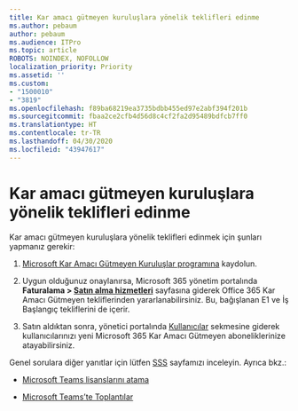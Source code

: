 ```yaml
---
title: Kar amacı gütmeyen kuruluşlara yönelik teklifleri edinme
ms.author: pebaum
author: pebaum
ms.audience: ITPro
ms.topic: article
ROBOTS: NOINDEX, NOFOLLOW
localization_priority: Priority
ms.assetid: ''
ms.custom:
- "1500010"
- "3819"
ms.openlocfilehash: f89ba68219ea3735bdbb455ed97e2abf394f201b
ms.sourcegitcommit: fbaa2ce2cfb4d56d8c4cf2fa2d95489bdfcb7ff0
ms.translationtype: HT
ms.contentlocale: tr-TR
ms.lasthandoff: 04/30/2020
ms.locfileid: "43947617"
---
```

# <a name="how-to-get-nonprofit-offers"></a>Kar amacı gütmeyen kuruluşlara yönelik teklifleri edinme

Kar amacı gütmeyen kuruluşlara yönelik teklifleri edinmek için şunları yapmanız gerekir:

1. [Microsoft Kar Amacı Gütmeyen Kuruluşlar programına](https://go.microsoft.com/fwlink/p/?linkid=2008962) kaydolun.

2. Uygun olduğunuz onaylanırsa, Microsoft 365 yönetim portalında **Faturalama > [Satın alma hizmetleri](https://go.microsoft.com/fwlink/p/?linkid=868433)** sayfasına giderek Office 365 Kar Amacı Gütmeyen tekliflerinden yararlanabilirsiniz. Bu, bağışlanan E1 ve İş Başlangıç tekliflerini de içerir.

3. Satın aldıktan sonra, yönetici portalında [Kullanıcılar](https://admin.microsoft.com/Adminportal/Home#/users) sekmesine giderek kullanıcılarınızı yeni Microsoft 365 Kar Amacı Gütmeyen aboneliklerinize atayabilirsiniz.

Genel sorulara diğer yanıtlar için lütfen [SSS](https://www.microsoft.com/microsoft-365/nonprofit/office-365-nonprofit#coreui-heading-67lnrlz) sayfamızı inceleyin. Ayrıca bkz.:

- [Microsoft Teams lisanslarını atama](https://docs.microsoft.com/MicrosoftTeams/assign-teams-licenses)

- [Microsoft Teams’te Toplantılar](https://docs.microsoft.com/MicrosoftTeams/tutorial-meetings-in-teams)
